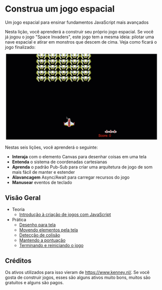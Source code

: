 # Construa um jogo espacial

Um jogo espacial para ensinar fundamentos JavaScript mais avançados

Nesta lição, você aprenderá a construir seu próprio jogo espacial. Se você já jogou o jogo "Space Invaders", este jogo tem a mesma ideia: pilotar uma nave espacial e atirar em monstros que descem de cima. Veja como ficará o jogo finalizado:

![Finished game](../images/pewpew.gif)

Nestas seis lições, você aprenderá o seguinte:

- **Interaja** com o elemento Canvas para desenhar coisas em uma tela
- **Entenda** o sistema de coordenadas cartesianas
- **Aprenda** o padrão Pub-Sub para criar uma arquitetura de jogo de som mais fácil de manter e estender
- **Alavancagem** Async/Await para carregar recursos do jogo
- **Manusear** eventos de teclado

## Visão Geral

- Teoria
  - [Introdução à criação de jogos com JavaScript](../1-introduction/translations/README.pt-BR.md)
- Prática
  - [Desenho para tela](../2-drawing-to-canvas/translations/README.pt-BR.md)
  - [Movendo elementos pela tela](../3-moving-elements-around/README.pt-BR.md)
  - [Detecção de colisão](../4-collision-detection/README.pt-BR.md)
  - [Mantendo a pontuação](../5-keeping-score/assignment.md/README.pt-BR.md)
  - [Terminando e reiniciando o jogo](../6-end-condition/README.pt-BR.md)

## Créditos

Os ativos utilizados para isso vieram de https://www.kenney.nl/.
Se você gosta de construir jogos, esses são alguns ativos muito bons, muitos são gratuitos e alguns são pagos.
